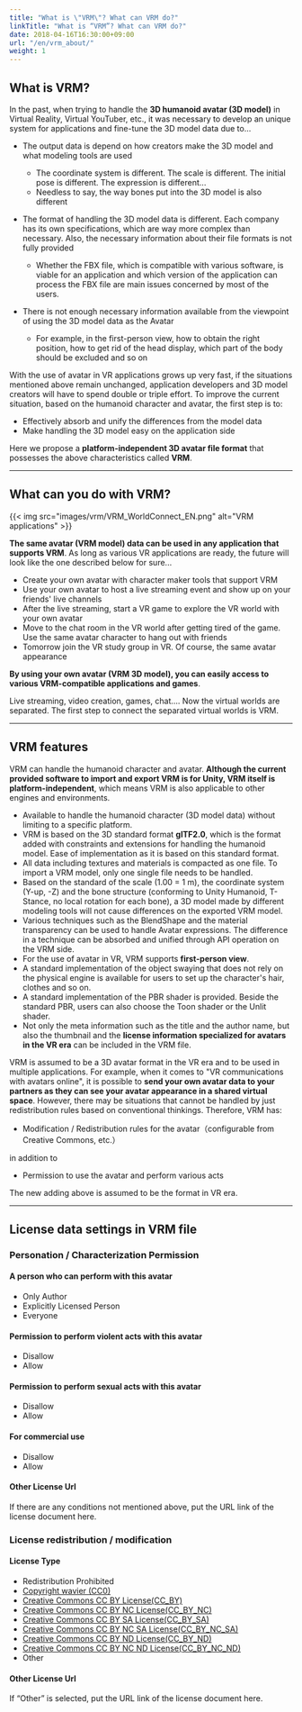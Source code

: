 ```yaml
---
title: "What is \"VRM\"? What can VRM do?"
linkTitle: "What is “VRM”? What can VRM do?"
date: 2018-04-16T16:30:00+09:00
url: "/en/vrm_about/"
weight: 1
---
```


## What is VRM?
In the past, when trying to handle the **3D humanoid avatar (3D model)** in Virtual Reality, Virtual YouTuber, etc., it was necessary to develop an unique system for applications and fine-tune the 3D model data due to...

* The output data is depend on how creators make the 3D model and what modeling tools are used
    * The coordinate system is different. The scale is different. The initial pose is different. The expression is different...
    * Needless to say, the way bones put into the 3D model is also different

* The format of handling the 3D model data is different. Each company has its own specifications, which are way more complex than necessary. Also, the necessary information about their file formats is not fully provided
    * Whether the FBX file, which is compatible with various software, is viable for an application and which version of the application can process the FBX file are main issues concerned by most of the users.

* There is not enough necessary information available from the viewpoint of using the 3D model data as the Avatar
	* For example, in the first-person view, how to obtain the right position, how to get rid of the head display, which part of the body should be excluded and so on

With the use of avatar in VR applications grows up very fast, if the situations mentioned above remain unchanged, application developers and 3D model creators will have to spend double or triple effort. To improve the current situation, based on the humanoid character and avatar, the first step is to:

* Effectively absorb and unify the differences from the model data
* Make handling the 3D model easy on the application side

Here we propose a **platform-independent 3D avatar file format** that possesses the above characteristics called **VRM**.

---
## What can you do with VRM?
{{< img src="images/vrm/VRM_WorldConnect_EN.png" alt="VRM applications" >}}

**The same avatar (VRM model) data can be used in any application that supports VRM**. As long as various VR applications are ready, the future will look like the one described below for sure...

* Create your own avatar with character maker tools that support VRM
* Use your own avatar to host a live streaming event and show up on your friends' live channels
* After the live streaming, start a VR game to explore the VR world with your own avatar 
* Move to the chat room in the VR world after getting tired of the game. Use the same avatar character to hang out with friends
* Tomorrow join the VR study group in VR. Of course, the same avatar appearance

**By using your own avatar (VRM 3D model), you can easily access to various VRM-compatible applications and games**.

Live streaming, video creation, games, chat.... Now the virtual worlds are separated. The first step to connect the separated virtual worlds is VRM.

---
## VRM features
VRM can handle the humanoid character and avatar. **Although the current provided software to import and export VRM is for Unity, VRM itself is platform-independent**, which means VRM is also applicable to other engines and environments.

* Available to handle the humanoid character (3D model data) without limiting to a specific platform.
* VRM is based on the 3D standard format **glTF2.0**, which is the format added with constraints and extensions for handling the humanoid model. Ease of implementation as it is based on this standard format.
* All data including textures and materials is compacted as one file. To import a VRM model, only one single file needs to be handled.
* Based on the standard of the scale (1.00 = 1 m), the coordinate system (Y-up, -Z) and the bone structure (conforming to Unity Humanoid, T-Stance, no local rotation for each bone), a 3D model made by different modeling tools will not cause differences on the exported VRM model.
* Various techniques such as the BlendShape and the material transparency can be used to handle Avatar expressions. The difference in a technique can be absorbed and unified through API operation on the VRM side.
* For the use of avatar in VR, VRM supports **first-person view**.
* A standard implementation of the object swaying that does not rely on the physical engine is available for users to set up the character's hair, clothes and so on.
* A standard implementation of the PBR shader is provided. Beside the standard PBR, users can also choose the Toon shader or the Unlit shader.
* Not only the meta information such as the title and the author name, but also the thumbnail and the **license information specialized for avatars in the VR era** can be included in the VRM file.

VRM is assumed to be a 3D avatar format in the VR era and to be used in multiple applications. For example, when it comes to "VR communications with avatars online", it is possible to **send your own avatar data to your partners as they can see your avatar appearance in a shared virtual space**. However, there may be situations that cannot be handled by just redistribution rules based on conventional thinkings. Therefore, VRM has:

* Modification / Redistribution rules for the avatar（configurable from Creative Commons, etc.）

in addition to

* Permission to use the avatar and perform various acts

The new adding above is assumed to be the format in VR era.

---
## License data settings in VRM file
### Personation / Characterization Permission
#### A person who can perform with this avatar
* Only Author
* Explicitly Licensed Person
* Everyone

#### Permission to perform violent acts with this avatar
* Disallow
* Allow

#### Permission to perform sexual acts with this avatar
* Disallow
* Allow

#### For commercial use
* Disallow
* Allow

#### Other License Url
If there are any conditions not mentioned above, put the URL link of the license document here.

### License redistribution / modification
#### License Type
* Redistribution Prohibited
* [Copyright wavier (CC0)](https://creativecommons.org/publicdomain/zero/1.0/deed.en)
* [Creative Commons CC BY License(CC_BY)](https://creativecommons.org/licenses/by/4.0/deed.en)
* [Creative Commons CC BY NC License(CC_BY_NC)](https://creativecommons.org/licenses/by-nc/4.0/deed.en)
* [Creative Commons CC BY SA License(CC_BY_SA)](https://creativecommons.org/licenses/by-sa/4.0/deed.en)
* [Creative Commons CC BY NC SA License(CC_BY_NC_SA)](https://creativecommons.org/licenses/by-nc-sa/4.0/deed.en)
* [Creative Commons CC BY ND License(CC_BY_ND)](https://creativecommons.org/licenses/by-nd/4.0/deed.en)
* [Creative Commons CC BY NC ND License(CC_BY_NC_ND)](https://creativecommons.org/licenses/by-nc-nd/4.0/deed.en)
* Other

#### Other License Url
If “Other” is selected, put the URL link of the license document here.